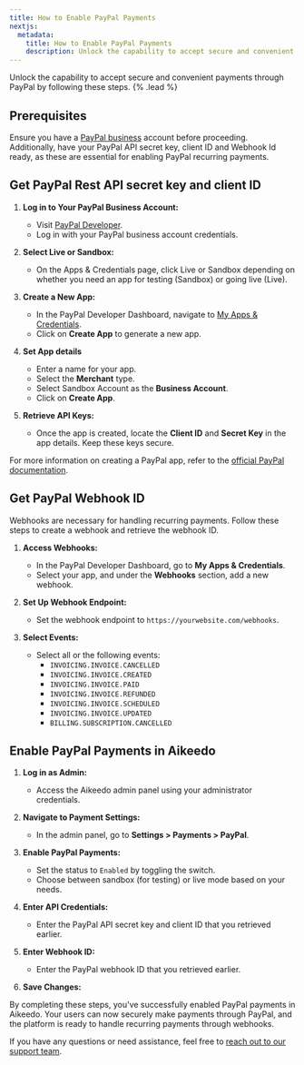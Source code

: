 ```yaml
---
title: How to Enable PayPal Payments
nextjs:
  metadata:
    title: How to Enable PayPal Payments
    description: Unlock the capability to accept secure and convenient payments through PayPal by following these steps.
---
```


Unlock the capability to accept secure and convenient payments through PayPal by following these steps. {% .lead %}

## Prerequisites

Ensure you have a [PayPal business](https://www.paypal.com/us/business) account before proceeding. Additionally, have your PayPal API secret key, client ID and Webhook Id ready, as these are essential for enabling PayPal recurring payments.

## Get PayPal Rest API secret key and client ID

1. **Log in to Your PayPal Business Account:**

   - Visit [PayPal Developer](https://developer.paypal.com/).
   - Log in with your PayPal business account credentials.

2. **Select Live or Sandbox:**

   - On the Apps & Credentials page, click Live or Sandbox depending on whether you need an app for testing (Sandbox) or going live (Live).

3. **Create a New App:**

   - In the PayPal Developer Dashboard, navigate to [My Apps & Credentials](https://developer.paypal.com/dashboard/applications/sandbox).
   - Click on **Create App** to generate a new app.

4. **Set App details**

   - Enter a name for your app.
   - Select the **Merchant** type.
   - Select Sandbox Account as the **Business Account**.
   - Click on **Create App**.

5. **Retrieve API Keys:**
   - Once the app is created, locate the **Client ID** and **Secret Key** in the app details. Keep these keys secure.

For more information on creating a PayPal app, refer to the [official PayPal documentation](https://www.paypal.com/us/cshelp/article/how-do-i-create-rest-api-credentials-ts1949).

## Get PayPal Webhook ID

Webhooks are necessary for handling recurring payments. Follow these steps to create a webhook and retrieve the webhook ID.

1. **Access Webhooks:**

   - In the PayPal Developer Dashboard, go to **My Apps & Credentials**.
   - Select your app, and under the **Webhooks** section, add a new webhook.

2. **Set Up Webhook Endpoint:**

   - Set the webhook endpoint to `https://yourwebsite.com/webhooks`.

3. **Select Events:**
   - Select all or the following events:
     - `INVOICING.INVOICE.CANCELLED`
     - `INVOICING.INVOICE.CREATED`
     - `INVOICING.INVOICE.PAID`
     - `INVOICING.INVOICE.REFUNDED`
     - `INVOICING.INVOICE.SCHEDULED`
     - `INVOICING.INVOICE.UPDATED`
     - `BILLING.SUBSCRIPTION.CANCELLED`

## Enable PayPal Payments in Aikeedo

1. **Log in as Admin:**

   - Access the Aikeedo admin panel using your administrator credentials.

2. **Navigate to Payment Settings:**

   - In the admin panel, go to **Settings > Payments > PayPal**.

3. **Enable PayPal Payments:**

   - Set the status to `Enabled` by toggling the switch.
   - Choose between sandbox (for testing) or live mode based on your needs.

4. **Enter API Credentials:**

   - Enter the PayPal API secret key and client ID that you retrieved earlier.

5. **Enter Webhook ID:**

   - Enter the PayPal webhook ID that you retrieved earlier.

6. **Save Changes:**

By completing these steps, you've successfully enabled PayPal payments in Aikeedo. Your users can now securely make payments through PayPal, and the platform is ready to handle recurring payments through webhooks.

If you have any questions or need assistance, feel free to [reach out to our support team](mailto:support@aikeedo.com).
